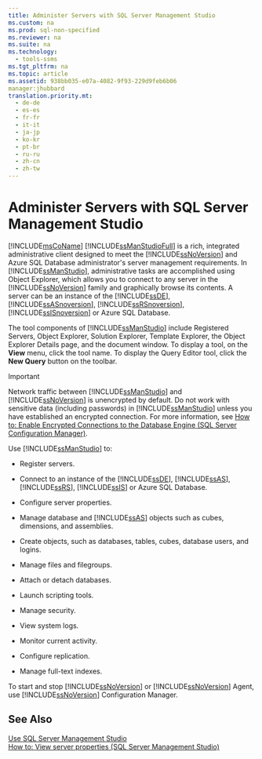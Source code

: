 ```yaml
---
title: Administer Servers with SQL Server Management Studio
ms.custom: na
ms.prod: sql-non-specified
ms.reviewer: na
ms.suite: na
ms.technology: 
  - tools-ssms
ms.tgt_pltfrm: na
ms.topic: article
ms.assetid: 938bb035-e07a-4082-9f93-229d9feb6b06
manager:jhubbard
translation.priority.mt: 
  - de-de
  - es-es
  - fr-fr
  - it-it
  - ja-jp
  - ko-kr
  - pt-br
  - ru-ru
  - zh-cn
  - zh-tw
---
```

# Administer Servers with SQL Server Management Studio
[!INCLUDE[msCoName](../content/includes/msCoName_md.md)] [!INCLUDE[ssManStudioFull](../content/includes/ssManStudioFull_md.md)] is a rich, integrated administrative client designed to meet the [!INCLUDE[ssNoVersion](../content/includes/ssNoVersion_md.md)] and Azure SQL Database administrator's server management requirements. In [!INCLUDE[ssManStudio](../content/includes/ssManStudio_md.md)], administrative tasks are accomplished using Object Explorer, which allows you to connect to any server in the [!INCLUDE[ssNoVersion](../content/includes/ssNoVersion_md.md)] family and graphically browse its contents. A server can be an instance of the [!INCLUDE[ssDE](../content/includes/ssDE_md.md)], [!INCLUDE[ssASnoversion](../content/includes/ssASnoversion_md.md)], [!INCLUDE[ssRSnoversion](../content/includes/ssRSnoversion_md.md)], [!INCLUDE[ssISnoversion](../content/includes/ssISnoversion_md.md)] or Azure SQL Database.  
  
The tool components of [!INCLUDE[ssManStudio](../content/includes/ssManStudio_md.md)] include Registered Servers, Object Explorer, Solution Explorer, Template Explorer, the Object Explorer Details page, and the document window. To display a tool, on the **View** menu, click the tool name. To display the Query Editor tool, click the **New Query** button on the toolbar.  
  
> [!IMPORTANT]  
> Network traffic between [!INCLUDE[ssManStudio](../content/includes/ssManStudio_md.md)] and [!INCLUDE[ssNoVersion](../content/includes/ssNoVersion_md.md)] is unencrypted by default. Do not work with sensitive data (including passwords) in [!INCLUDE[ssManStudio](../content/includes/ssManStudio_md.md)] unless you have established an encrypted connection. For more information, see [How to: Enable Encrypted Connections to the Database Engine (SQL Server Configuration Manager)](assetId:///e1e55519-97ec-4404-81ef-881da3b42006).  
  
Use [!INCLUDE[ssManStudio](../content/includes/ssManStudio_md.md)] to:  
  
-   Register servers.  
  
-   Connect to an instance of the [!INCLUDE[ssDE](../content/includes/ssDE_md.md)], [!INCLUDE[ssAS](../content/includes/ssAS_md.md)], [!INCLUDE[ssRS](../content/includes/ssRS_md.md)],  [!INCLUDE[ssIS](../content/includes/ssIS_md.md)] or Azure SQL Database.  
  
-   Configure server properties.  
  
-   Manage database and [!INCLUDE[ssAS](../content/includes/ssAS_md.md)] objects such as cubes, dimensions, and assemblies.  
  
-   Create objects, such as databases, tables, cubes, database users, and logins.  
  
-   Manage files and filegroups.  
  
-   Attach or detach databases.  
  
-   Launch scripting tools.  
  
-   Manage security.  
  
-   View system logs.  
  
-   Monitor current activity.  
  
-   Configure replication.  
  
-   Manage full\-text indexes.  
  
To start and stop [!INCLUDE[ssNoVersion](../content/includes/ssNoVersion_md.md)] or [!INCLUDE[ssNoVersion](../content/includes/ssNoVersion_md.md)] Agent, use [!INCLUDE[ssNoVersion](../content/includes/ssNoVersion_md.md)] Configuration Manager.  
  
## See Also  
[Use SQL Server Management Studio](../content/Use-SQL-Server-Management-Studio.md)  
[How to: View server properties (SQL Server Management Studio)](assetId:///55f3ac04-5626-4ad2-96bd-a1f1b079659d)  
  
